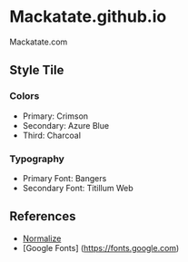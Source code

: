 # Mackatate.github.io
Mackatate.com

## Style Tile
### Colors
* Primary: Crimson
* Secondary: Azure Blue
* Third: Charcoal

### Typography
* Primary Font: Bangers
* Secondary Font: Titillum Web

## References
* [Normalize](https://necolas.github.io/normalize.css/)
* [Google Fonts] (https://fonts.google.com)

